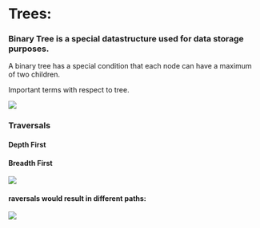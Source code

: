 # Trees:
### Binary Tree is a special datastructure used for data storage purposes. 
A binary tree has a special condition that each node can have a maximum of two children.

Important terms with respect to tree.

![](https://open4tech.com/wp-content/uploads/2018/12/tree-data-struct.png)

### Traversals

#### Depth First

#### Breadth First

![](https://vivadifferences.com/wp-content/uploads/2019/10/DFS-VS-BFS.png)

#### raversals would result in different paths:

![](https://miro.medium.com/max/700/0*YzOEfnGnWTPbsUkv)